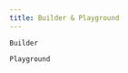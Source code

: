 ```yaml
---
title: Builder & Playground
---
```


<code src="./demo/builder.tsx">Builder</code>

<code src="./demo/demo-tab.tsx">Playground</code>
